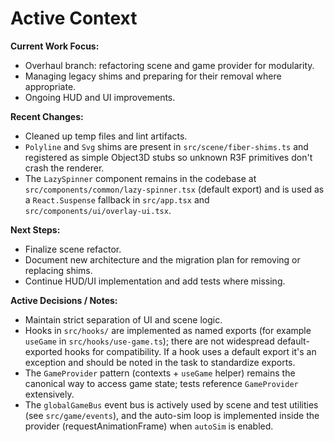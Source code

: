 # Active Context

**Current Work Focus:**

- Overhaul branch: refactoring scene and game provider for modularity.
- Managing legacy shims and preparing for their removal where appropriate.
- Ongoing HUD and UI improvements.

**Recent Changes:**

- Cleaned up temp files and lint artifacts.
- `Polyline` and `Svg` shims are present in `src/scene/fiber-shims.ts` and registered as simple Object3D stubs so unknown R3F primitives don't crash the renderer.
- The `LazySpinner` component remains in the codebase at `src/components/common/lazy-spinner.tsx` (default export) and is used as a `React.Suspense` fallback in `src/app.tsx` and `src/components/ui/overlay-ui.tsx`.

**Next Steps:**

- Finalize scene refactor.
- Document new architecture and the migration plan for removing or replacing shims.
- Continue HUD/UI implementation and add tests where missing.

**Active Decisions / Notes:**

- Maintain strict separation of UI and scene logic.
- Hooks in `src/hooks/` are implemented as named exports (for example `useGame` in `src/hooks/use-game.ts`); there are not widespread default-exported hooks for compatibility. If a hook uses a default export it's an exception and should be noted in the task to standardize exports.
- The `GameProvider` pattern (contexts + `useGame` helper) remains the canonical way to access game state; tests reference `GameProvider` extensively.
- The `globalGameBus` event bus is actively used by scene and test utilities (see `src/game/events`), and the auto-sim loop is implemented inside the provider (requestAnimationFrame) when `autoSim` is enabled.

